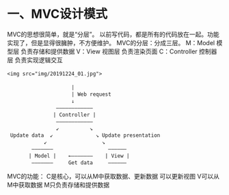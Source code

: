 # 一、MVC设计模式
MVC的思想很简单，就是“分层”。
以前写代码，都是所有的代码放在一起。功能实现了，但是显得很臃肿，不方便维护。
MVC的分层：分成三层。
    M：Model 模型层          负责存储和提供数据
    V：View  视图层          负责渲染页面
    C：Controller 控制器层   负责实现逻辑交互

    <img src="img/20191224_01.jpg">

                         |
                         | Web request
                         ↓
                    ————————————
                   | Controller |
                    ————————————
                    ↙          ↘
     Update data  ↙              ↘ Update presentation
                ↙                  ↘
            ———————                  ——————
           | Model |    ←———————    | View |
            ———————     Get data     ——————


MVC的功能：
    C是核心，可以从M中获取数据、更新数据 可以更新视图
    V可以从M中获取数据
    M只负责存储和提供数据
